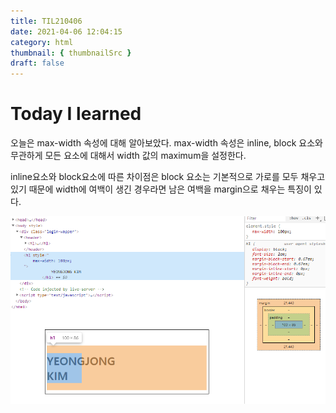 ```yaml
---
title: TIL210406
date: 2021-04-06 12:04:15
category: html
thumbnail: { thumbnailSrc }
draft: false
---
```


# Today I learned

오늘은 max-width 속성에 대해 알아보았다.
max-width 속성은 inline, block 요소와 무관하게
모든 요소에 대해서 width 값의 maximum을 설정한다.

inline요소와 block요소에 따른 차이점은
block 요소는 기본적으로 가로를 모두 채우고있기 때문에 width에 여백이 생긴 경우라면 남은 여백을 margin으로 채우는 특징이 있다.

<img src="images/max-width.png">
